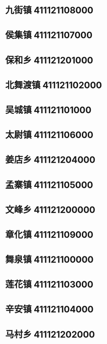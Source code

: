 # 九街镇 411121108000
# 侯集镇 411121107000
# 保和乡 411121201000
# 北舞渡镇 411121102000
# 吴城镇 411121101000
# 太尉镇 411121106000
# 姜店乡 411121204000
# 孟寨镇 411121105000
# 文峰乡 411121200000
# 章化镇 411121109000
# 舞泉镇 411121100000
# 莲花镇 411121103000
# 辛安镇 411121104000
# 马村乡 411121202000
